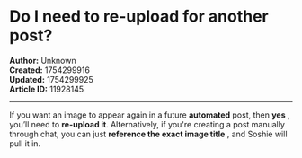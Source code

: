 # Do I need to re-upload for another post?

**Author:** Unknown  
**Created:** 1754299916  
**Updated:** 1754299925  
**Article ID:** 11928145  

---

If you want an image to appear again in a future **automated** post, then **yes** , you’ll need to **re-upload it**. Alternatively, if you're creating a post manually through chat, you can just **reference the exact image title** , and Soshie will pull it in.
